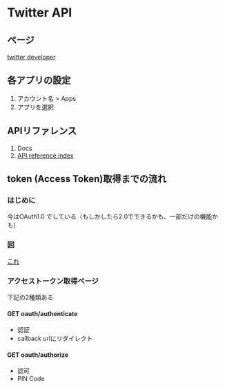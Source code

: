 # Twitter API

## ページ
[twitter developer](https://developer.twitter.com/)

## 各アプリの設定
1. アカウント名 > Apps 
1. アプリを選択

## APIリファレンス
1. Docs
1. [API reference index](https://developer.twitter.com/en/docs/api-reference-index)

## token (Access Token)取得までの流れ

### はじめに

今はOAuth1.0 でしている（もしかしたら2.0でできるかも、一部だけの機能かも）

### 図

[これ](https://www.slideshare.net/nemupm/o-auth-one)

### アクセストークン取得ページ

下記の2種類ある

#### GET oauth/authenticate

- 認証
- callback urlにリダイレクト

#### GET oauth/authorize
- 認可
- PIN Code